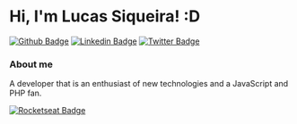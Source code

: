 # Hi, I'm Lucas Siqueira! :D

[![Github Badge](https://img.shields.io/badge/-Github-000?style=flat-square&logo=Github&logoColor=white&link=https://github.com/lsiqueiradev)](https://github.com/lsiqueiradev)
[![Linkedin Badge](https://img.shields.io/badge/-LinkedIn-blue?style=flat-square&logo=Linkedin&logoColor=white&link=https://www.linkedin.com/in/lsiqueiradev/)](https://www.linkedin.com/in/lsiqueiradev/)
[![Twitter Badge](https://app.rocketseat.com.br/api/rocketid/share?slug=lsiqueiradev&type=card)](https://twitter.com/lsiqueiradev)

### About me
A developer that is an enthusiast of new technologies and a JavaScript and PHP fan.

[![Rocketseat Badge](https://app.rocketseat.com.br/api/rocketid/share?slug=lsiqueiradev&type=card)](https://app.rocketseat.com.br/me/lsiqueiradev)
